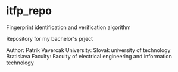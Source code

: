 # itfp_repo

Fingerprint identification and verification algorithm


Repository for my bachelor's prject

Author: Patrik Vavercak
University: Slovak university of technology Bratislava
Faculty: Faculty of electrical engineering and information technology
